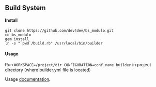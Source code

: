 ## Build System

#### Install

	git clone https://github.com/dev4dev/bs_modulo.git
	cd bs_modulo
	gem install
	ln -s "`pwd`/build.rb" /usr/local/bin/builder

#### Usage
Run `WORKSPACE=/project/dir CONFIGURATION=conf_name builder` in project directory (where builder.yml file is located)

Usage [documentation](https://github.com/dev4dev/bs_modulo/blob/master/docs/USAGE.md).